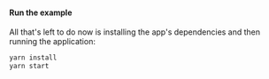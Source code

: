 #### Run the example

All that's left to do now is installing the app's dependencies and then running the application:

```sh
yarn install
yarn start
```
